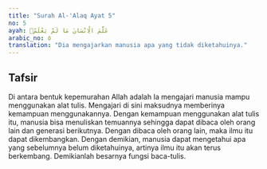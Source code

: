 ```yaml
---
title: "Surah Al-'Alaq Ayat 5"
no: 5
ayah: عَلَّمَ الْاِنْسَانَ مَا لَمْ يَعْلَمْۗ
arabic_no: ٥
translation: "Dia mengajarkan manusia apa yang tidak diketahuinya."
---
```


## Tafsir

Di antara bentuk kepemurahan Allah adalah Ia mengajari manusia mampu menggunakan alat tulis. Mengajari di sini maksudnya memberinya kemampuan menggunakannya. Dengan kemampuan menggunakan alat tulis itu, manusia bisa menuliskan temuannya sehingga dapat dibaca oleh orang lain dan generasi berikutnya. Dengan dibaca oleh orang lain, maka ilmu itu dapat dikembangkan. Dengan demikian, manusia dapat mengetahui apa yang sebelumnya belum diketahuinya, artinya ilmu itu akan terus berkembang. Demikianlah besarnya fungsi baca-tulis.